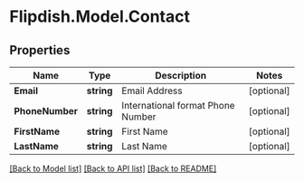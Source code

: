 # Flipdish.Model.Contact
## Properties

Name | Type | Description | Notes
------------ | ------------- | ------------- | -------------
**Email** | **string** | Email Address | [optional] 
**PhoneNumber** | **string** | International format Phone Number | [optional] 
**FirstName** | **string** | First Name | [optional] 
**LastName** | **string** | Last Name | [optional] 

[[Back to Model list]](../README.md#documentation-for-models) [[Back to API list]](../README.md#documentation-for-api-endpoints) [[Back to README]](../README.md)


